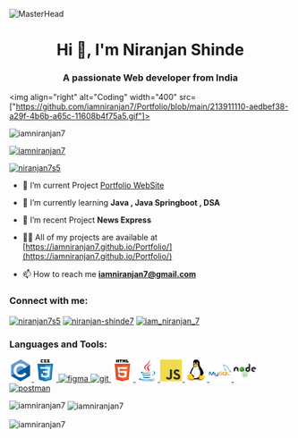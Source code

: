 ![MasterHead](https://user-images.githubusercontent.com/74038190/225813708-98b745f2-7d22-48cf-9150-083f1b00d6c9.gif)

<h1 align="center">Hi 👋, I'm Niranjan Shinde</h1>
<h3 align="center">A passionate Web developer from India</h3>


<img align="right" alt="Coding" width="400" src=["https://github.com/iamniranjan7/Portfolio/blob/main/213911110-aedbef38-a29f-4b6b-a65c-11608b4f75a5.gif"]>

<p align="left"> <img src="https://komarev.com/ghpvc/?username=iamniranjan7&label=Profile%20views&color=0e75b6&style=flat" alt="iamniranjan7" /> </p>

<p align="left"> <a href="https://github.com/ryo-ma/github-profile-trophy"><img src="https://github-profile-trophy.vercel.app/?username=iamniranjan7" alt="iamniranjan7" /></a> </p>

<p align="left"> <a href="https://twitter.com/niranjan7s5" target="blank"><img src="https://img.shields.io/twitter/follow/niranjan7s5?logo=twitter&style=for-the-badge" alt="niranjan7s5" /></a> </p>

- 🔭 I’m current Project [Portfolio WebSite](https://iamniranjan7.github.io/Portfolio/)

- 🌱 I’m currently learning **Java , Java Springboot , DSA**

- 🔭 I’m recent Project **News Express**

- 👨‍💻 All of my projects are available at [https://iamniranjan7.github.io/Portfolio/](https://iamniranjan7.github.io/Portfolio/)

- 📫 How to reach me **iamniranjan7@gmail.com**

<h3 align="left">Connect with me:</h3>
<p align="left">
<a href="https://twitter.com/niranjan7s5" target="blank"><img align="center" src="https://raw.githubusercontent.com/rahuldkjain/github-profile-readme-generator/master/src/images/icons/Social/twitter.svg" alt="niranjan7s5" height="30" width="40" /></a>
<a href="https://linkedin.com/in/niranjan-shinde7" target="blank"><img align="center" src="https://raw.githubusercontent.com/rahuldkjain/github-profile-readme-generator/master/src/images/icons/Social/linked-in-alt.svg" alt="niranjan-shinde7" height="30" width="40" /></a>
<a href="https://instagram.com/iam_niranjan_7" target="blank"><img align="center" src="https://raw.githubusercontent.com/rahuldkjain/github-profile-readme-generator/master/src/images/icons/Social/instagram.svg" alt="iam_niranjan_7" height="30" width="40" /></a>
</p>

<h3 align="left">Languages and Tools:</h3>
<p align="left"> <a href="https://www.cprogramming.com/" target="_blank" rel="noreferrer"> <img src="https://raw.githubusercontent.com/devicons/devicon/master/icons/c/c-original.svg" alt="c" width="40" height="40"/> </a> <a href="https://www.w3schools.com/css/" target="_blank" rel="noreferrer"> <img src="https://raw.githubusercontent.com/devicons/devicon/master/icons/css3/css3-original-wordmark.svg" alt="css3" width="40" height="40"/> </a> <a href="https://www.figma.com/" target="_blank" rel="noreferrer"> <img src="https://www.vectorlogo.zone/logos/figma/figma-icon.svg" alt="figma" width="40" height="40"/> </a> <a href="https://git-scm.com/" target="_blank" rel="noreferrer"> <img src="https://www.vectorlogo.zone/logos/git-scm/git-scm-icon.svg" alt="git" width="40" height="40"/> </a> <a href="https://www.w3.org/html/" target="_blank" rel="noreferrer"> <img src="https://raw.githubusercontent.com/devicons/devicon/master/icons/html5/html5-original-wordmark.svg" alt="html5" width="40" height="40"/> </a> <a href="https://www.java.com" target="_blank" rel="noreferrer"> <img src="https://raw.githubusercontent.com/devicons/devicon/master/icons/java/java-original.svg" alt="java" width="40" height="40"/> </a> <a href="https://developer.mozilla.org/en-US/docs/Web/JavaScript" target="_blank" rel="noreferrer"> <img src="https://raw.githubusercontent.com/devicons/devicon/master/icons/javascript/javascript-original.svg" alt="javascript" width="40" height="40"/> </a> <a href="https://www.linux.org/" target="_blank" rel="noreferrer"> <img src="https://raw.githubusercontent.com/devicons/devicon/master/icons/linux/linux-original.svg" alt="linux" width="40" height="40"/> </a> <a href="https://www.mysql.com/" target="_blank" rel="noreferrer"> <img src="https://raw.githubusercontent.com/devicons/devicon/master/icons/mysql/mysql-original-wordmark.svg" alt="mysql" width="40" height="40"/> </a> <a href="https://nodejs.org" target="_blank" rel="noreferrer"> <img src="https://raw.githubusercontent.com/devicons/devicon/master/icons/nodejs/nodejs-original-wordmark.svg" alt="nodejs" width="40" height="40"/> </a> <a href="https://postman.com" target="_blank" rel="noreferrer"> <img src="https://www.vectorlogo.zone/logos/getpostman/getpostman-icon.svg" alt="postman" width="40" height="40"/> </a> </p>

<p><img align="left" src="https://github-readme-stats.vercel.app/api/top-langs?username=iamniranjan7&show_icons=true&locale=en&layout=compact" alt="iamniranjan7" /></p>

<p>&nbsp;<img align="center" src="https://github-readme-stats.vercel.app/api?username=iamniranjan7&show_icons=true&locale=en" alt="iamniranjan7" /></p>

<p><img align="center" src="https://github-readme-streak-stats.herokuapp.com/?user=iamniranjan7&" alt="iamniranjan7" /></p>
